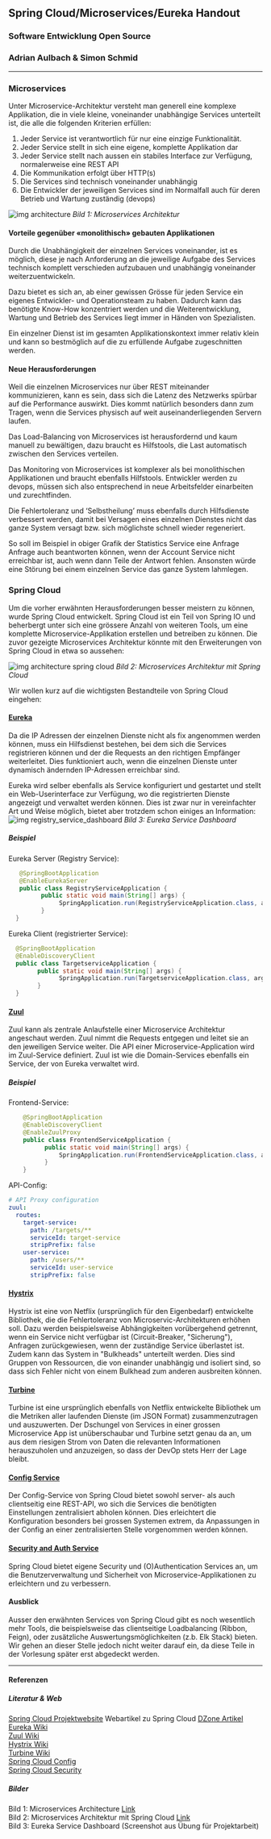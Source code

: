 ## Spring Cloud/Microservices/Eureka Handout
### Software Entwicklung Open Source
### Adrian Aulbach & Simon Schmid
---

### Microservices
Unter Microservice-Architektur versteht man generell eine komplexe Applikation, die in viele kleine, voneinander unabhängige Services unterteilt ist, die alle die folgenden Kriterien erfüllen:
1.	Jeder Service ist verantwortlich für nur eine einzige Funktionalität.
2.	Jeder Service stellt in sich eine eigene, komplette Applikation dar
3.	Jeder Service stellt nach aussen ein stabiles Interface zur Verfügung, normalerweise eine REST API
4.	Die Kommunikation erfolgt über HTTP(s)
5.	Die Services sind technisch voneinander unabhängig
6.	Die Entwickler der jeweiligen Services sind im Normalfall auch für deren Betrieb und Wartung zuständig (devops)

![img architecture][p1]
*Bild 1: Microservices Architektur*

#### Vorteile gegenüber «monolithisch» gebauten Applikationen
Durch die Unabhängigkeit der einzelnen Services voneinander, ist es möglich, diese je nach Anforderung an die jeweilige Aufgabe des Services technisch komplett verschieden aufzubauen und unabhängig voneinander weiterzuentwickeln.

Dazu bietet es sich an, ab einer gewissen Grösse für jeden Service ein eigenes Entwickler- und Operationsteam zu haben. Dadurch kann das benötigte Know-How konzentriert werden und die Weiterentwicklung, Wartung und Betrieb des Services liegt immer in Händen von Spezialisten.

Ein einzelner Dienst ist im gesamten Applikationskontext immer relativ klein und kann so bestmöglich auf die zu erfüllende Aufgabe zugeschnitten werden.

#### Neue Herausforderungen
Weil die einzelnen Microservices nur über REST miteinander kommunizieren, kann es sein, dass sich die Latenz des Netzwerks spürbar auf die Performance auswirkt. Dies kommt natürlich besonders dann zum Tragen, wenn die Services physisch auf weit auseinanderliegenden Servern laufen.

Das Load-Balancing von Microservices ist herausfordernd und kaum manuell zu bewältigen, dazu braucht es Hilfstools, die Last automatisch zwischen den Services verteilen.

Das Monitoring von Microservices ist komplexer als bei monolithischen Applikationen und braucht ebenfalls Hilfstools.
Entwickler werden zu devops, müssen sich also entsprechend in neue Arbeitsfelder einarbeiten und zurechtfinden.

Die Fehlertoleranz und ‘Selbstheilung’ muss ebenfalls durch Hilfsdienste verbessert werden, damit bei Versagen eines einzelnen Dienstes nicht das ganze System versagt bzw. sich möglichste schnell wieder regeneriert.

So soll im Beispiel in obiger Grafik der Statistics Service eine Anfrage Anfrage auch beantworten können, wenn der Account Service nicht erreichbar ist, auch wenn dann Teile der Antwort fehlen. Ansonsten würde eine Störung bei einem einzelnen Service das ganze System lahmlegen.

### Spring Cloud
Um die vorher erwähnten Herausforderungen besser meistern zu können, wurde Spring Cloud entwickelt. Spring Cloud ist ein Teil von Spring IO und beherbergt unter sich eine grössere Anzahl von weiteren Tools, um eine komplette Microservice-Applikation erstellen und betreiben zu können. Die zuvor gezeigte Microservices Architektur könnte mit den Erweiterungen von Spring Cloud in etwa so aussehen:

![img architecture spring cloud][p2]
*Bild 2: Microservices Architektur mit Spring Cloud*

Wir wollen kurz auf die wichtigsten Bestandteile von Spring Cloud eingehen:
 
#### [Eureka][r4]
Da die IP Adressen der einzelnen Dienste nicht als fix angenommen werden können, muss ein Hilfsdienst bestehen, bei dem sich die Services registrieren können und der die Requests an den richtigen Empfänger weiterleitet. Dies funktioniert auch, wenn die einzelnen Dienste unter dynamisch ändernden IP-Adressen erreichbar sind.

Eureka wird selber ebenfalls als Service konfiguriert und gestartet und stellt ein Web-Userinterface zur Verfügung, wo die registrierten Dienste angezeigt und verwaltet werden können. Dies ist zwar nur in vereinfachter Art und Weise möglich, bietet aber trotzdem schon einiges an Information:
![img registry_service_dashboard][p3]
*Bild 3: Eureka Service Dashboard*

##### Beispiel
Eureka Server (Registry Service):
```java
   @SpringBootApplication
   @EnableEurekaServer
   public class RegistryServiceApplication {
	     public static void main(String[] args) {
		      SpringApplication.run(RegistryServiceApplication.class, args);
	     }
  }
```
Eureka Client (registrierter Service):
```java
  @SpringBootApplication
  @EnableDiscoveryClient
  public class TargetserviceApplication {
	    public static void main(String[] args) {
		      SpringApplication.run(TargetserviceApplication.class, args);
	    }
  }
```
#### [Zuul][r2]
Zuul kann als zentrale Anlaufstelle einer Microservice Architektur angeschaut werden. Zuul nimmt die Requests entgegen und leitet sie an den jeweiligen Service weiter. Die API einer Microservice-Application wird im Zuul-Service definiert. Zuul ist wie die Domain-Services ebenfalls ein Service, der von Eureka verwaltet wird. 

##### Beispiel
Frontend-Service:
```java
    @SpringBootApplication
    @EnableDiscoveryClient
    @EnableZuulProxy
    public class FrontendServiceApplication {
	      public static void main(String[] args) {
		      SpringApplication.run(FrontendServiceApplication.class, args);
	      }
    }
```
API-Config:
```yml
# API Proxy configuration
zuul:
  routes:
    target-service:
      path: /targets/**
      serviceId: target-service
      stripPrefix: false
    user-service:
      path: /users/**
      serviceId: user-service
      stripPrefix: false

```

#### [Hystrix][r3]

Hystrix ist eine von Netflix (ursprünglich für den Eigenbedarf) entwickelte Bibliothek, die die Fehlertoleranz von Microservic-Architekturen erhöhen soll.
Dazu werden beispielsweise Abhängigkeiten vorübergehend getrennt, wenn ein Service nicht verfügbar ist (Circuit-Breaker, "Sicherung"), Anfragen zurückgewiesen, wenn der zuständige Service überlastet ist.
Zudem kann das System in "Bulkheads" unterteilt werden. Dies sind Gruppen von Ressourcen, die von einander unabhängig und isoliert sind, so dass sich Fehler nicht von einem Bulkhead zum anderen ausbreiten können.

#### [Turbine][r5]

Turbine ist eine ursprünglich ebenfalls von Netflix entwickelte Bibliothek um die Metriken aller laufenden Dienste (im JSON Format) zusammenzutragen und auszuwerten. Der Dschungel von Services in einer grossen Microservice App ist unüberschaubar und Turbine setzt genau da an, um aus dem riesigen Strom von Daten die relevanten Informationen herauszuholen und anzuzeigen, so dass der DevOp stets Herr der Lage bleibt.

#### [Config Service][r6]

Der Config-Service von Spring Cloud bietet sowohl server- als auch clientseitig eine REST-API, wo sich die Services die benötigten Einstellungen zentralisiert abholen können. Dies erleichtert die Konfiguration besonders bei grossen Systemen extrem, da Anpassungen in der Config an einer zentralisierten Stelle vorgenommen werden können.


#### [Security and Auth Service][r8]

Spring Cloud bietet eigene Security und (O)Authentication Services an, um die Benutzerverwaltung und Sicherheit von Microservice-Applikationen zu erleichtern und zu verbessern.

#### Ausblick

Ausser den erwähnten Services von Spring Cloud gibt es noch wesentlich mehr Tools, die beispielsweise das clientseitige Loadbalancing (Ribbon, Feign), oder zusätzliche Auswertungsmöglichkeiten (z.b. Elk Stack) bieten. Wir gehen an dieser Stelle jedoch nicht weiter darauf ein, da diese Teile in der Vorlesung später erst abgedeckt werden.

---
#### Referenzen
##### Literatur & Web
[Spring Cloud Projektwebsite][r7]
Webartikel zu Spring Cloud [DZone Artikel][r1]  
[Eureka Wiki][r4]  
[Zuul Wiki][r2]  
[Hystrix Wiki][r3]  
[Turbine Wiki][r5]  
[Spring Cloud Config][r6]  
[Spring Cloud Security][r8]

##### Bilder
Bild 1: Microservices Architecture [Link][r1]  
Bild 2: Microservices Architektur mit Spring Cloud [Link][r1]  
Bild 3: Eureka Service Dashboard (Screenshot aus Übung für Projektarbeit)

[p1]: documentation/images/microservices_arch_1.png?raw=true "Picture 1: Microservices Architecture"
[p2]: documentation/images/microservices_arch_2.png?raw=true "Picture 2: Microservices Architecture with Spring Cloud"
[p3]: documentation/images/registry_dashboard.png?raw=true "Picture 3: Eureka Service Dashboard"

[r1]: https://dzone.com/articles/microservice-architecture-with-spring-cloud-and-do
[r2]: https://github.com/Netflix/zuul/wiki
[r3]: https://github.com/Netflix/Hystrix/wiki
[r4]: https://github.com/Netflix/eureka/wiki
[r5]: https://github.com/Netflix/Turbine/wiki
[r6]: https://cloud.spring.io/spring-cloud-config/
[r7]: http://projects.spring.io/spring-cloud/
[r8]: https://cloud.spring.io/spring-cloud-security/
